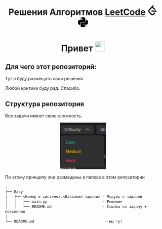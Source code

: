 <h1 align="center">Решения Алгоритмов  
    <a href='https://leetcode.com/'>LeetCode</a>
    <img src="./info/img/leetcode.svg" height="32" width="32"/>
    <img src="./info/img/python.svg" height="32" width="32"/> 
</h1>

<h1 align="center">Привет </a> 
<img src="https://github.com/blackcater/blackcater/raw/main/images/Hi.gif" height="32" width="32"/></h1>

<h2>Для чего этот репозиторий:</h2>
<p>Тут я буду размещать свои решения </p>
<p>Любой критики буду рад. Спасибо.</p>


<h2>Структура репозитория </h2> 
<div>
    <p align="top">
    Все задачи имеют свою сложность.
    </p>
    <p align="center">
    <img src="./info/img/difficulty.png" height="150" width="150"/>
    </p>
    <p>
    По этому принципу они размещены в папках в этом репозитории
    </p>
</div>

    .
    ├── Easy
    │   ├── <Номер в системе>.<Название задачи> - Модуль с задачей
    │   │   ├── main.py                         - Решение
    │   │   └── README.md                       - Ссылка на задачу + пояснения 
    │   
    └── README.md                                - мы тут


